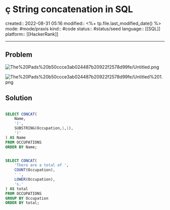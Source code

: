 # ç String concatenation in SQL
created:: 2022-08-31 05:16
modified:: <%+ tp.file.last_modified_date() %>
mode: #mode/praxis 
kind:: #code
status:: #status/seed
language:: [[SQL]]
platform:: [[HackerRank]]
***

## Problem

![The%20Pads%20b50ccce3ab024487b20922f2578d99fe/Untitled.png](Untitled%2011.png)

![The%20Pads%20b50ccce3ab024487b20922f2578d99fe/Untitled%201.png](Untitled%201%204.png)

## Solution

```sql

SELECT CONCAT(
	Name, 
	'(', 
	SUBSTRING(Occupation,1,1), 
	')'
) AS Name
FROM OCCUPATIONS
ORDER BY Name;


SELECT CONCAT(
	'There are a total of ', 
	COUNT(Occupation), 
	' ', 
	LOWER(Occupation), 
	's.'
) AS total
FROM OCCUPATIONS
GROUP BY Occupation
ORDER BY total;

```